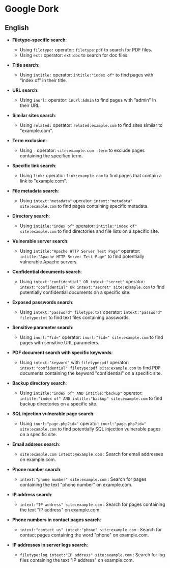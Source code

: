 # Google Dork

## English 
- **Filetype-specific search**:
  - Using `filetype:` operator: `filetype:pdf` to search for PDF files.
  - Using `ext:` operator: `ext:doc` to search for doc files.

- **Title search**:
  - Using `intitle:` operator: `intitle:"index of"` to find pages with "index of" in their title.

- **URL search**:
  - Using `inurl:` operator: `inurl:admin` to find pages with "admin" in their URL.

- **Similar sites search**:
  - Using `related:` operator: `related:example.com` to find sites similar to "example.com".

- **Term exclusion**:
  - Using `-` operator: `site:example.com -term` to exclude pages containing the specified term.

- **Specific link search**:
  - Using `link:` operator: `link:example.com` to find pages that contain a link to "example.com".

- **File metadata search**:
  - Using `intext:"metadata"` operator: `intext:"metadata" site:example.com` to find pages containing specific metadata.

- **Directory search**:
  - Using `intitle:"index of"` operator: `intitle:"index of" site:example.com` to find directories and file lists on a specific site.

- **Vulnerable server search**:
  - Using `intitle:"Apache HTTP Server Test Page"` operator: `intitle:"Apache HTTP Server Test Page"` to find potentially vulnerable Apache servers.

- **Confidential documents search**:
  - Using `intext:"confidential" OR intext:"secret"` operator: `intext:"confidential" OR intext:"secret" site:example.com` to find potentially confidential documents on a specific site.

- **Exposed passwords search**:
  - Using `intext:"password" filetype:txt` operator: `intext:"password" filetype:txt` to find text files containing passwords.

- **Sensitive parameter search**:
  - Using `inurl:"?id="` operator: `inurl:"?id=" site:example.com` to find pages with sensitive URL parameters.

- **PDF document search with specific keywords**:
  - Using `intext:"keyword"` with `filetype:pdf` operator: `intext:"confidential" filetype:pdf site:example.com` to find PDF documents containing the keyword "confidential" on a specific site.

- **Backup directory search**:
  - Using `intitle:"index of" AND intitle:"backup"` operator: `intitle:"index of" AND intitle:"backup" site:example.com` to find backup directories on a specific site.

- **SQL injection vulnerable page search**:
  - Using `inurl:"page.php?id="` operator: `inurl:"page.php?id=" site:example.com` to find potentially SQL injection vulnerable pages on a specific site.

- **Email address search**:
  - `site:example.com intext:@example.com` : Search for email addresses on example.com.

- **Phone number search**:
  - `intext:"phone number" site:example.com` : Search for pages containing the text "phone number" on example.com.

- **IP address search**:
  - `intext:"IP address" site:example.com` : Search for pages containing the text "IP address" on example.com.

- **Phone numbers in contact pages search**:
  - `intext:"contact us" intext:"phone" site:example.com` : Search for contact pages containing the word "phone" on example.com.

- **IP addresses in server logs search**:
  - `filetype:log intext:"IP address" site:example.com` : Search for log files containing the text "IP address" on example.com.
